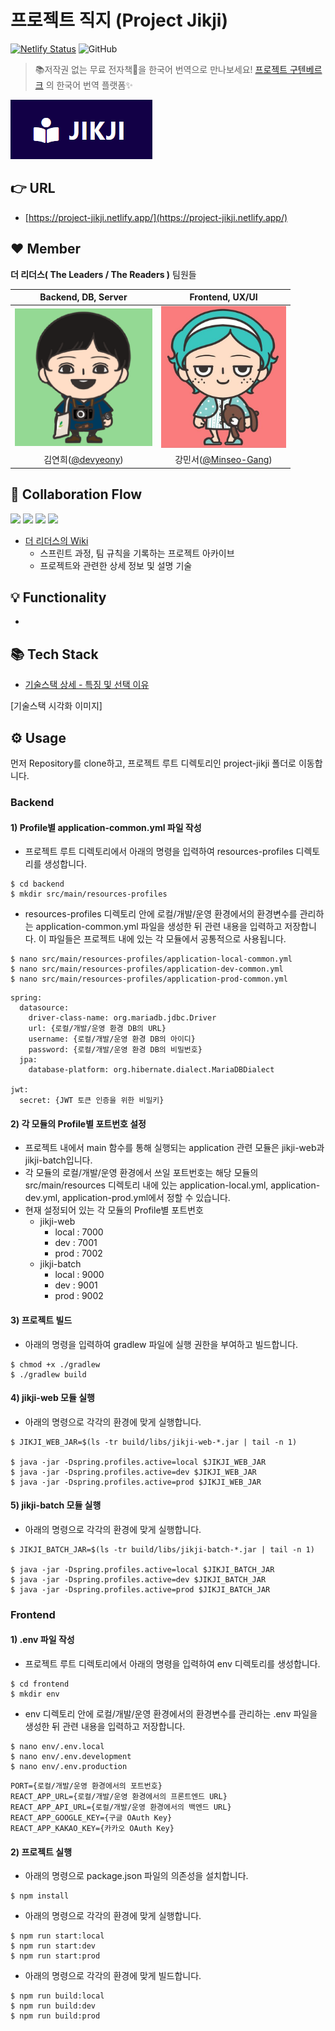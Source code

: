 # 프로젝트 직지 (Project Jikji) 
[![Netlify Status](https://api.netlify.com/api/v1/badges/77f8dd0e-c454-4072-8d2d-b79a6bda89a7/deploy-status)](https://app.netlify.com/sites/project-jikji/deploys) ![GitHub](https://img.shields.io/github/license/devyeony/project-jikji?color=blue)
> 📚저작권 없는 무료 전자책📖을 한국어 번역으로 만나보세요! [프로젝트 구텐베르크](https://www.gutenberg.org/) 의 한국어 번역 플랫폼✨

<img src="https://raw.githubusercontent.com/devyeony/project-jikji/main/.github/IMAGE/wiki/main/logo.png">
     
## 👉 URL

- [https://project-jikji.netlify.app/](https://project-jikji.netlify.app/)

## ❤️ Member
**더 리더스( The Leaders / The Readers )** 팀원들

|Backend, DB, Server|Frontend, UX/UI|
|:---:|:---:|
|<img src="https://raw.githubusercontent.com/devyeony/project-jikji/main/.github/IMAGE/wiki/main/devyeony_img.png" width="220px">|<img src="https://raw.githubusercontent.com/devyeony/project-jikji/main/.github/IMAGE/wiki/main/Minseo_img.jpg" width="200px">|
|김연희([@devyeony](https://github.com/devyeony))|강민서([@Minseo-Gang](https://github.com/Minseo-Gang))|

## 🤝 Collaboration Flow
<a href="https://github.com/devyeony/project-jikji/issues?q=is%3Aissue+is%3Aopen"><img src="https://img.shields.io/github/issues-raw/devyeony/project-jikji?color=gree"></a>
<a href="https://github.com/devyeony/project-jikji/issues?q=is%3Aissue+is%3Aclosed"><img src="https://img.shields.io/github/issues-closed-raw/devyeony/project-jikji?color=red"></a>
<a href="https://github.com/devyeony/project-jikji/pulls?q=is%3Apr+is%3Aopen"><img src="https://img.shields.io/github/issues-pr-raw/devyeony/project-jikji?color=gree"></a>
<a href="https://github.com/devyeony/project-jikji/pulls?q=is%3Apr+is%3Aclosed"><img src="https://img.shields.io/github/issues-pr-closed-raw/devyeony/project-jikji?color=red"></a>
- [더 리더스의 Wiki](https://github.com/devyeony/project-jikji/wiki) 
    - 스프린트 과정, 팀 규칙을 기록하는 프로젝트 아카이브
    - 프로젝트와 관련한 상세 정보 및 설명 기술

## 💡 Functionality

- 

## 📚 Tech Stack

- [기술스택 상세 - 특징 및 선택 이유](https://github.com/devyeony/project-jikji/wiki/Tech-Stack)  

[기술스택 시각화 이미지]

## ⚙️ Usage

먼저 Repository를 clone하고, 프로젝트 루트 디렉토리인 project-jikji 폴더로 이동합니다.
### Backend
#### 1) Profile별 application-common.yml 파일 작성
- 프로젝트 루트 디렉토리에서 아래의 명령을 입력하여 resources-profiles 디렉토리를 생성합니다.
```
$ cd backend
$ mkdir src/main/resources-profiles
```
- resources-profiles 디렉토리 안에 로컬/개발/운영 환경에서의 환경변수를 관리하는 application-common.yml 파일을 생성한 뒤 관련 내용을 입력하고 저장합니다. 이 파일들은 프로젝트 내에 있는 각 모듈에서 공통적으로 사용됩니다.
```
$ nano src/main/resources-profiles/application-local-common.yml
$ nano src/main/resources-profiles/application-dev-common.yml
$ nano src/main/resources-profiles/application-prod-common.yml
```
```
spring:
  datasource:
    driver-class-name: org.mariadb.jdbc.Driver
    url: {로컬/개발/운영 환경 DB의 URL}
    username: {로컬/개발/운영 환경 DB의 아이디}
    password: {로컬/개발/운영 환경 DB의 비밀번호}
  jpa:
    database-platform: org.hibernate.dialect.MariaDBDialect

jwt:
  secret: {JWT 토큰 인증을 위한 비밀키}
```
#### 2) 각 모듈의 Profile별 포트번호 설정
- 프로젝트 내에서 main 함수를 통해 실행되는 application 관련 모듈은 jikji-web과 jikji-batch입니다.
- 각 모듈의 로컬/개발/운영 환경에서 쓰일 포트번호는 해당 모듈의 src/main/resources 디렉토리 내에 있는 application-local.yml, application-dev.yml, application-prod.yml에서 정할 수 있습니다. 
- 현재 설정되어 있는 각 모듈의 Profile별 포트번호
  - jikji-web
    - local : 7000
    - dev : 7001
    - prod : 7002
  - jikji-batch
    - local : 9000
    - dev : 9001
    - prod : 9002

#### 3) 프로젝트 빌드
- 아래의 명령을 입력하여 gradlew 파일에 실행 권한을 부여하고 빌드합니다.
```
$ chmod +x ./gradlew
$ ./gradlew build
```
#### 4) jikji-web 모듈 실행
- 아래의 명령으로 각각의 환경에 맞게 실행합니다.
```
$ JIKJI_WEB_JAR=$(ls -tr build/libs/jikji-web-*.jar | tail -n 1)

$ java -jar -Dspring.profiles.active=local $JIKJI_WEB_JAR
$ java -jar -Dspring.profiles.active=dev $JIKJI_WEB_JAR
$ java -jar -Dspring.profiles.active=prod $JIKJI_WEB_JAR
```
#### 5) jikji-batch 모듈 실행
- 아래의 명령으로 각각의 환경에 맞게 실행합니다.
```
$ JIKJI_BATCH_JAR=$(ls -tr build/libs/jikji-batch-*.jar | tail -n 1)

$ java -jar -Dspring.profiles.active=local $JIKJI_BATCH_JAR
$ java -jar -Dspring.profiles.active=dev $JIKJI_BATCH_JAR
$ java -jar -Dspring.profiles.active=prod $JIKJI_BATCH_JAR
```

### Frontend
#### 1) .env 파일 작성
- 프로젝트 루트 디렉토리에서 아래의 명령을 입력하여 env 디렉토리를 생성합니다.
```
$ cd frontend
$ mkdir env
```
- env 디렉토리 안에 로컬/개발/운영 환경에서의 환경변수를 관리하는 .env 파일을 생성한 뒤 관련 내용을 입력하고 저장합니다.
```
$ nano env/.env.local
$ nano env/.env.development
$ nano env/.env.production
```
```
PORT={로컬/개발/운영 환경에서의 포트번호}
REACT_APP_URL={로컬/개발/운영 환경에서의 프론트엔드 URL}
REACT_APP_API_URL={로컬/개발/운영 환경에서의 백엔드 URL}
REACT_APP_GOOGLE_KEY={구글 OAuth Key}
REACT_APP_KAKAO_KEY={카카오 OAuth Key}
```
#### 2) 프로젝트 실행
- 아래의 명령으로 package.json 파일의 의존성을 설치합니다.
```
$ npm install
```
- 아래의 명령으로 각각의 환경에 맞게 실행합니다.
```
$ npm run start:local
$ npm run start:dev
$ npm run start:prod
```
- 아래의 명령으로 각각의 환경에 맞게 빌드합니다.
```
$ npm run build:local
$ npm run build:dev
$ npm run build:prod
```
